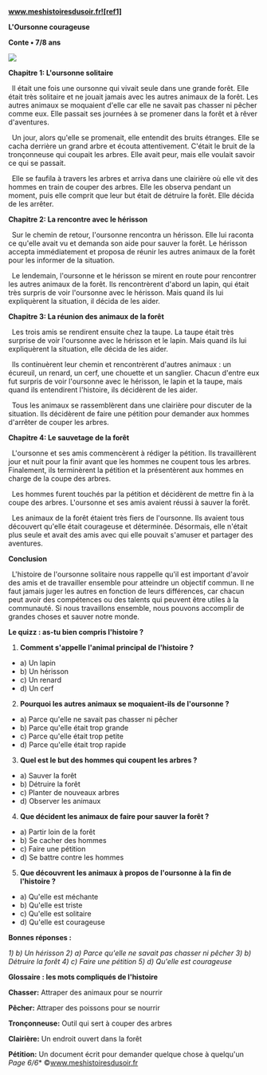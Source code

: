 ﻿**www.meshistoiresdusoir.fr![ref1]**

**L'Oursonne courageuse**

**Conte • 7/8 ans**

![](Aspose.Words.57b38d43-d47c-4c4d-b0e1-48943a51a484.002.jpeg)

**Chapitre 1: L'oursonne solitaire**

` `Il était une fois une oursonne qui vivait seule dans une grande forêt. Elle était très solitaire et ne jouait jamais avec les autres animaux de la forêt. Les autres animaux se moquaient d'elle car elle ne savait pas chasser ni pêcher comme eux. Elle passait ses journées à se promener dans la forêt et à rêver d'aventures.

` `Un jour, alors qu'elle se promenait, elle entendit des bruits étranges. Elle se cacha derrière un grand arbre et écouta attentivement. C'était le bruit de la tronçonneuse qui coupait les arbres. Elle avait peur, mais elle voulait savoir ce qui se passait.

` `Elle se faufila à travers les arbres et arriva dans une clairière où elle vit des hommes en train de couper des arbres. Elle les observa pendant un moment, puis elle comprit que leur but était de détruire la forêt. Elle décida de les arrêter.

**Chapitre 2: La rencontre avec le hérisson**

` `Sur le chemin de retour, l'oursonne rencontra un hérisson. Elle lui raconta ce qu'elle avait vu et demanda son aide pour sauver la forêt. Le hérisson accepta immédiatement et proposa de réunir les autres animaux de la forêt pour les informer de la situation.

` `Le lendemain, l'oursonne et le hérisson se mirent en route pour rencontrer les autres animaux de la forêt. Ils rencontrèrent d'abord un lapin, qui était très surpris de voir l'oursonne avec le hérisson. Mais quand ils lui expliquèrent la situation, il décida de les aider.

**Chapitre 3: La réunion des animaux de la forêt**

` `Les trois amis se rendirent ensuite chez la taupe. La taupe était très surprise de voir l'oursonne avec le hérisson et le lapin. Mais quand ils lui expliquèrent la situation, elle décida de les aider.

` `Ils continuèrent leur chemin et rencontrèrent d'autres animaux : un écureuil, un renard, un cerf, une chouette et un sanglier. Chacun d'entre eux fut surpris de voir l'oursonne avec le hérisson, le lapin et la taupe, mais quand ils entendirent l'histoire, ils décidèrent de les aider.

` `Tous les animaux se rassemblèrent dans une clairière pour discuter de la situation. Ils décidèrent de faire une pétition pour demander aux hommes d'arrêter de couper les arbres.

**Chapitre 4: Le sauvetage de la forêt**

` `L'oursonne et ses amis commencèrent à rédiger la pétition. Ils travaillèrent jour et nuit pour la finir avant que les hommes ne coupent tous les arbres. Finalement, ils terminèrent la pétition et la présentèrent aux hommes en charge de la coupe des arbres.

` `Les hommes furent touchés par la pétition et décidèrent de mettre fin à la coupe des arbres. L'oursonne et ses amis avaient réussi à sauver la forêt.

` `Les animaux de la forêt étaient très fiers de l'oursonne. Ils avaient tous découvert qu'elle était courageuse et déterminée. Désormais, elle n'était plus seule et avait des amis avec qui elle pouvait s'amuser et partager des aventures.

**Conclusion**

` `L'histoire de l'oursonne solitaire nous rappelle qu'il est important d'avoir des amis et de travailler ensemble pour atteindre un objectif commun. Il ne faut jamais juger les autres en fonction de leurs différences, car chacun peut avoir des compétences ou des talents qui peuvent être utiles à la communauté. Si nous travaillons ensemble, nous pouvons accomplir de grandes choses et sauver notre monde.

**Le quizz : as-tu bien compris l'histoire ?** 

1) **Comment s'appelle l'animal principal de l'histoire ?**
- a) Un lapin
- b) Un hérisson
- c) Un renard
- d) Un cerf
2) **Pourquoi les autres animaux se moquaient-ils de l'oursonne ?**
- a) Parce qu'elle ne savait pas chasser ni pêcher
- b) Parce qu'elle était trop grande
- c) Parce qu'elle était trop petite
- d) Parce qu'elle était trop rapide
3) **Quel est le but des hommes qui coupent les arbres ?**
- a) Sauver la forêt
- b) Détruire la forêt
- c) Planter de nouveaux arbres
- d) Observer les animaux
4) **Que décident les animaux de faire pour sauver la forêt ?**
- a) Partir loin de la forêt
- b) Se cacher des hommes
- c) Faire une pétition
- d) Se battre contre les hommes
5) **Que découvrent les animaux à propos de l'oursonne à la fin de l'histoire ?**
- a) Qu'elle est méchante
- b) Qu'elle est triste
- c) Qu'elle est solitaire
- d) Qu'elle est courageuse

**Bonnes réponses :** 

*1) b) Un hérisson 2) a) Parce qu'elle ne savait pas chasser ni pêcher 3) b) Détruire la forêt 4) c) Faire une pétition 5) d) Qu'elle est courageuse* 

**Glossaire : les mots compliqués de l'histoire** 

**Chasser:** Attraper des animaux pour se nourrir

**Pêcher:** Attraper des poissons pour se nourrir

**Tronçonneuse:** Outil qui sert à couper des arbres

**Clairière:** Un endroit ouvert dans la forêt

**Pétition:** Un document écrit pour demander quelque chose à quelqu'un
*Page 6/6** ©www.meshistoiresdusoir.fr

[ref1]: Aspose.Words.57b38d43-d47c-4c4d-b0e1-48943a51a484.001.png
